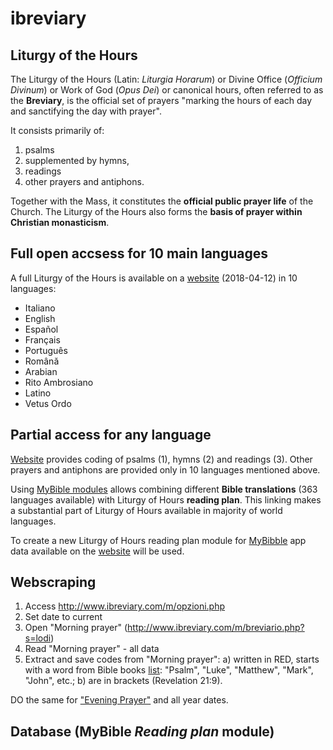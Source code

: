 # ibreviary

## Liturgy of the Hours 

The Liturgy of the Hours (Latin: *Liturgia Horarum*) or Divine Office (*Officium Divinum*) or Work of God (*Opus Dei*) or canonical hours, often referred to as the **Breviary**, is the official set of prayers "marking the hours of each day and sanctifying the day with prayer".

It consists primarily of:

1. psalms 
2. supplemented by hymns, 
3. readings 
4. other prayers and antiphons. 

Together with the Mass, it constitutes the **official public prayer life** of the Church. The Liturgy of the Hours also forms the **basis of prayer within Christian monasticism**.

## Full open accsess for 10 main languages

A full Liturgy of the Hours is available on a [website](http://www.ibreviary.com/m/opzioni.php) (2018-04-12) in 10 languages:

- Italiano
- English
- Español
- Français
- Português
- Română
- Arabian
- Rito Ambrosiano
- Latino
- Vetus Ordo

## Partial access for any language

[Website](http://www.ibreviary.com/m/opzioni.php) provides coding of psalms (1), hymns (2) and readings (3). Other prayers and antiphons are provided only in 10 languages mentioned above.

Using [MyBible modules](https://docs.google.com/document/d/12rf4Pqy13qhnAW31uKkaWNTBDTtRbNW0s7cM0vcimlA/edit#heading=h.ec9vzutl5wtt) allows combining different **Bible translations** (363 languages available) with Liturgy of Hours **reading plan**. This linking makes a substantial part of Liturgy of Hours available in majority of world languages. 

To create a new Liturgy of Hours reading plan module for [MyBibble](https://mybible.zone/index-eng.php) app data available on the [website](http://www.ibreviary.com/) will be used.

## Webscraping 

1. Access http://www.ibreviary.com/m/opzioni.php 
2. Set date to current 
3. Open "Morning prayer" (http://www.ibreviary.com/m/breviario.php?s=lodi)
4. Read "Morning prayer" - all data
5. Extract and save codes from "Morning prayer":
  a) written in RED, starts with a word from Bible books [list](https://mybible.zone/code-eng.php): "Psalm", "Luke", "Matthew", "Mark", "John", etc.;
  b) are in brackets (Revelation 21:9).

DO the same for ["Evening Prayer"](http://www.ibreviary.com/m/breviario.php?s=vespri) and all year dates.

## Database (MyBible *Reading plan* module)  
